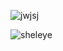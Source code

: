 ![jwjsj](https://64.media.tumblr.com/eba9c429f0f2df16573cd81653559409/717ade9cdc988b8c-67/s1280x1920/b3fe45a0ca93ecd45b3681c1dc4336afc83bd496.pnj)

![sheleye](https://images.app.goo.gl/tTrxRnB2ZuQYtxmy9)